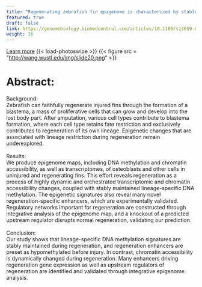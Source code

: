 ```yaml
---
title: "Regenerating zebrafish fin epigenome is characterized by stable lineage-specific DNA methylation and dynamic chromatin accessibility"
featured: true
draft: false
link: https://genomebiology.biomedcentral.com/articles/10.1186/s13059-020-1948-0
weight: 16
---
```


[Learn more](https://genomebiology.biomedcentral.com/articles/10.1186/s13059-020-1948-0)
{{< load-photoswipe >}}
{{< figure src = "http://wang.wustl.edu/img/slide20.png" >}}

# Abstract:
Background:   
Zebrafish can faithfully regenerate injured fins through the formation of a blastema, a mass of proliferative cells that can grow and develop into the lost body part. After amputation, various cell types contribute to blastema formation, where each cell type retains fate restriction and exclusively contributes to regeneration of its own lineage. Epigenetic changes that are associated with lineage restriction during regeneration remain underexplored.
\
\
Results:  
We produce epigenome maps, including DNA methylation and chromatin accessibility, as well as transcriptomes, of osteoblasts and other cells in uninjured and regenerating fins. This effort reveals regeneration as a process of highly dynamic and orchestrated transcriptomic and chromatin accessibility changes, coupled with stably maintained lineage-specific DNA methylation. The epigenetic signatures also reveal many novel regeneration-specific enhancers, which are experimentally validated. Regulatory networks important for regeneration are constructed through integrative analysis of the epigenome map, and a knockout of a predicted upstream regulator disrupts normal regeneration, validating our prediction.
\
\
Conclusion:  
Our study shows that lineage-specific DNA methylation signatures are stably maintained during regeneration, and regeneration enhancers are preset as hypomethylated before injury. In contrast, chromatin accessibility is dynamically changed during regeneration. Many enhancers driving regeneration gene expression as well as upstream regulators of regeneration are identified and validated through integrative epigenome analysis.